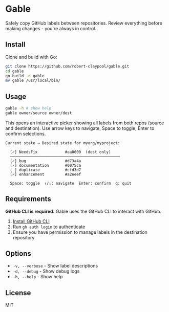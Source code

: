 # Gable

Safely copy GitHub labels between repositories. Review everything before making changes - you're always in control.

## Install

Clone and build with Go:
```bash
git clone https://github.com/robert-claypool/gable.git
cd gable
go build -o gable
mv gable /usr/local/bin/
```

## Usage

```bash
gable -h # show help
gable owner/source owner/dest
```

This opens an interactive picker showing all labels from both repos (source and destination). Use arrow keys to navigate, Space to toggle, Enter to confirm selections.

```
Current state → Desired state for myorg/myproject:

  [✓] NeedsFix            #aa0000  (dest only)
  ────────────────────────────────────────────────
  [✓] bug                 #d73a4a
  [✓] documentation       #0075ca
  [ ] duplicate           #cfd3d7
  [✓] enhancement         #a2eeef

  Space: toggle  ↑/↓: navigate  Enter: confirm  q: quit
```

## Requirements

**GitHub CLI is required.** Gable uses the GitHub CLI to interact with GitHub.

1. [Install GitHub CLI](https://cli.github.com)
2. Run `gh auth login` to authenticate
3. Ensure you have permission to manage labels in the destination repository

## Options

- `-v, --verbose` - Show label descriptions
- `-d, --debug` - Show debug logs
- `-h, --help` - Show help

## License

MIT
